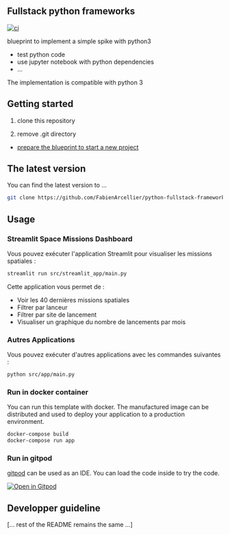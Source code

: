 ## Fullstack python frameworks

[![ci](https://github.com/FabienArcellier/blueprint-python3/actions/workflows/main.yml/badge.svg)](https://github.com/FabienArcellier/blueprint-python3/actions/workflows/main.yml)

blueprint to implement a simple spike with python3

* test python code
* use jupyter notebook with python dependencies
* ...

The implementation is compatible with python 3

## Getting started

1. clone this repository

2. remove .git directory

* [prepare the blueprint to start a new project](./prepare%20the%20blueprint.md)

## The latest version

You can find the latest version to ...

```bash
git clone https://github.com/FabienArcellier/python-fullstack-frameworks.git
```

## Usage

### Streamlit Space Missions Dashboard

Vous pouvez exécuter l'application Streamlit pour visualiser les missions spatiales :

```bash
streamlit run src/streamlit_app/main.py
```

Cette application vous permet de :
- Voir les 40 dernières missions spatiales
- Filtrer par lanceur
- Filtrer par site de lancement
- Visualiser un graphique du nombre de lancements par mois

### Autres Applications

Vous pouvez exécuter d'autres applications avec les commandes suivantes :

```bash
python src/app/main.py
```

### Run in docker container

You can run this template with docker. The manufactured image can be distributed and used to deploy your application to a production environment.

```bash
docker-compose build
docker-compose run app
```

### Run in gitpod

[gitpod](https://www.gitpod.io/) can be used as an IDE. You can load the code inside to try the code.

[![Open in Gitpod](https://gitpod.io/button/open-in-gitpod.svg)](https://gitpod.io/#https://github.com/FabienArcellier/blueprint-python3)

## Developper guideline

[... rest of the README remains the same ...]
